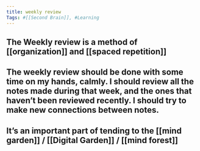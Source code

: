 ```yaml
---
title: weekly review
Tags: #[[Second Brain]], #Learning
---
```


## The Weekly review is a method of [[organization]] and [[spaced repetition]]
## The weekly review should be done with some time on my hands, calmly. I should review all the notes made during that week, and the ones that haven’t been reviewed recently. I should try to make new connections between notes.
## It’s an important part of tending to the [[mind garden]] / [[Digital Garden]] / [[mind forest]]